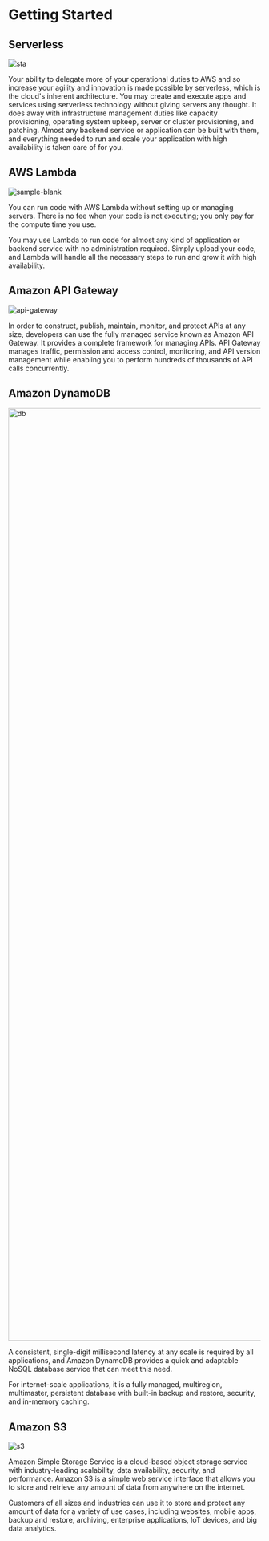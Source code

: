 # Getting Started

## Serverless 

![sta](https://user-images.githubusercontent.com/80678596/177031400-16a5fcba-224b-4835-893e-6e73743b40bc.png)

Your ability to delegate more of your operational duties to AWS and so increase your agility and innovation is made possible by serverless, which is the cloud's inherent architecture. You may create and execute apps and services using serverless technology without giving servers any thought. It does away with infrastructure management duties like capacity provisioning, operating system upkeep, server or cluster provisioning, and patching. Almost any backend service or application can be built with them, and everything needed to run and scale your application with high availability is taken care of for you.

## AWS Lambda

![sample-blank](https://user-images.githubusercontent.com/80678596/177030996-ef31daaf-8ef3-4370-af91-b05bb4d3c6ae.png)

You can run code with AWS Lambda without setting up or managing servers. There is no fee when your code is not executing; you only pay for the compute time you use.

You may use Lambda to run code for almost any kind of application or backend service with no administration required. Simply upload your code, and Lambda will handle all the necessary steps to run and grow it with high availability.


## Amazon API Gateway

![api-gateway](https://user-images.githubusercontent.com/80678596/177031280-4e4b0747-2213-4abf-81fc-8bc46e18b38e.png)


In order to construct, publish, maintain, monitor, and protect APIs at any size, developers can use the fully managed service known as Amazon API Gateway. It provides a complete framework for managing APIs. API Gateway manages traffic, permission and access control, monitoring, and API version management while enabling you to perform hundreds of thousands of API calls concurrently.

## Amazon DynamoDB

<img width="1861" alt="db" src="https://user-images.githubusercontent.com/80678596/177031324-b3bc4476-a2ee-4697-9aeb-76b29345acdf.png">

A consistent, single-digit millisecond latency at any scale is required by all applications, and Amazon DynamoDB provides a quick and adaptable NoSQL database service that can meet this need.

For internet-scale applications, it is a fully managed, multiregion, multimaster, persistent database with built-in backup and restore, security, and in-memory caching.

## Amazon S3

![s3](https://user-images.githubusercontent.com/80678596/177031215-0ad4013e-4111-4f29-a4e4-d916a9b8eec0.png)

Amazon Simple Storage Service is a cloud-based object storage service with industry-leading scalability, data availability, security, and performance. Amazon S3 is a simple web service interface that allows you to store and retrieve any amount of data from anywhere on the internet.

Customers of all sizes and industries can use it to store and protect any amount of data for a variety of use cases, including websites, mobile apps, backup and restore, archiving, enterprise applications, IoT devices, and big data analytics.